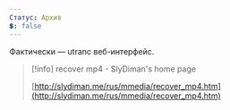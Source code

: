 ```yaml
---
Статус: Архив
💲: false
---
```

Фактически — utranc веб-интерфейс.

> [!info] recover mp4 - SlyDiman's home page  
>  
> [http://slydiman.me/rus/mmedia/recover_mp4.htm](http://slydiman.me/rus/mmedia/recover_mp4.htm)